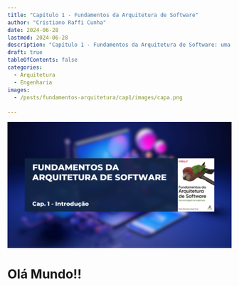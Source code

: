 ```yaml
---
title: "Capítulo 1 - Fundamentos da Arquitetura de Software"
author: "Cristiano Raffi Cunha"
date: 2024-06-28
lastmod: 2024-06-28
description: "Capítulo 1 - Fundamentos da Arquitetura de Software: uma Abordagem de Engenharia"
draft: true
tableOfContents: false
categories:
  - Arquitetura
  - Engenharia
images:
  - /posts/fundamentos-arquitetura/cap1/images/capa.png
  
---
```


![](./images/capa.png#center)

# Olá Mundo!!